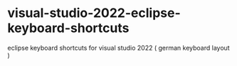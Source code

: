 # visual-studio-2022-eclipse-keyboard-shortcuts
eclipse keyboard shortcuts for visual studio 2022 ( german keyboard layout )
